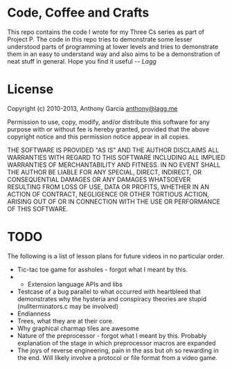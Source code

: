 # Code, Coffee and Crafts #

This repo contains the code I wrote for my Three Cs series as part of Project P.
The code in this repo tries to demonstrate some lesser understood parts of programming at lower
levels and tries to demonstrate them in an easy to understand way and also aims to be a demonstration
of neat stuff in general. Hope you find it useful *-- Lagg*

# License #

Copyright (c) 2010-2013, Anthony Garcia <anthony@lagg.me>

Permission to use, copy, modify, and/or distribute this software for any
purpose with or without fee is hereby granted, provided that the above
copyright notice and this permission notice appear in all copies.

THE SOFTWARE IS PROVIDED "AS IS" AND THE AUTHOR DISCLAIMS ALL WARRANTIES
WITH REGARD TO THIS SOFTWARE INCLUDING ALL IMPLIED WARRANTIES OF
MERCHANTABILITY AND FITNESS. IN NO EVENT SHALL THE AUTHOR BE LIABLE FOR
ANY SPECIAL, DIRECT, INDIRECT, OR CONSEQUENTIAL DAMAGES OR ANY DAMAGES
WHATSOEVER RESULTING FROM LOSS OF USE, DATA OR PROFITS, WHETHER IN AN
ACTION OF CONTRACT, NEGLIGENCE OR OTHER TORTIOUS ACTION, ARISING OUT OF
OR IN CONNECTION WITH THE USE OR PERFORMANCE OF THIS SOFTWARE.

# TODO #

The following is a list of lesson plans for future videos in no particular order.

* Tic-tac toe game for assholes - forgot what I meant by this.
* * Extension language APIs and libs
* Testcase of a bug parallel to what occurred with heartbleed that demonstrates why the hysteria and conspiracy theories are stupid (nullterminators.c may be involved)
* Endianness
* Trees, what they are at their core.
* Why graphical charmap tiles are awesome
* Nature of the preprocessor - forgot what I meant by this. Probably explanation of the stage in which preprocessor macros are expanded
* The joys of reverse engineering, pain in the ass but oh so rewarding in the end. Will likely involve a protocol or file format from a video game.
